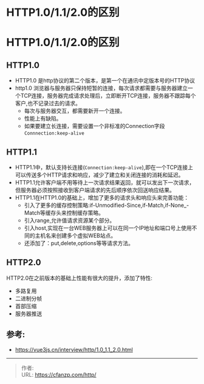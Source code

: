 # HTTP1.0/1.1/2.0的区别


<!--more-->
# HTTP1.0/1.1/2.0的区别
## HTTP1.0
- HTTP1.0 是http协议的第二个版本，是第一个在通讯中定版本号的HTTP协议
- http1.0 浏览器与服务器只保持短暂的连接，每次请求都需要与服务器建立一个TCP连接，服务器完成请求处理后，立即断开TCP连接，服务器不跟踪每个客户,也不记录过去的请求。
  - 每次与服务器交互，都需要新开一个连接。
  - 性能上有缺陷。
  - 如果要建立长连接，需要设置一个非标准的Connection字段`Connnection:keep-alive`

## HTTP1.1
- HTTP1.1中，默认支持长连接(`Connection:keep-alive`),即在一个TCP连接上可以传送多个HTTP请求和响应，减少了建立和关闭连接的消耗和延迟。
- HTTP1.1允许客户端不用等待上一次请求结果返回，就可以发出下一次请求，但服务器必须按照接收到客户端请求的先后顺序依次回送响应结果。
- HTTP1.1在HTTP1.0的基础上，增加了更多的请求头和响应头来完善功能：
  - 引入了更多的缓存控制策略:if-Unmodified-Since,if-Match,if-None_-Match等缓存头来控制缓存策略。
  - 引入range,允许值请求资源某个部分。
  - 引入host,实现在一台WEB服务器上可以在同一个IP地址和端口号上使用不同的主机名来创建多个虚拟WEB站点。
  - 还添加了：put,delete,options等等请求方法。

## HTTP2.0
HTTP2.0在之前版本的基础上性能有很大的提升，添加了特性:
- 多路复用
- 二进制分帧
- 首部压缩
- 服务器推送

## 参考:
- https://vue3js.cn/interview/http/1.0_1.1_2.0.html


---

> 作者:   
> URL: https://cfanzp.com/http/  

